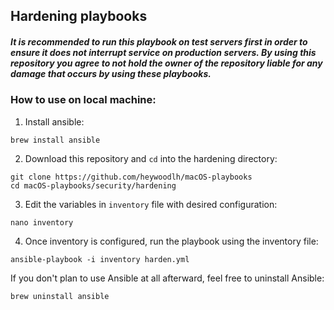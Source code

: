 ## Hardening playbooks

##### It is recommended to run this playbook on test servers first in order to ensure it does not interrupt service on production servers. By using this repository you agree to not hold the owner of the repository liable for any damage that occurs by using these playbooks.



### How to use on local machine:


1. Install ansible:

```
brew install ansible
```


2. Download this repository and `cd` into the hardening directory:

```
git clone https://github.com/heywoodlh/macOS-playbooks
cd macOS-playbooks/security/hardening
```


3. Edit the variables in `inventory` file with desired configuration:

```
nano inventory
```


4. Once inventory is configured, run the playbook using the inventory file:

```
ansible-playbook -i inventory harden.yml
```


If you don't plan to use Ansible at all afterward, feel free to uninstall Ansible:

```
brew uninstall ansible
```

